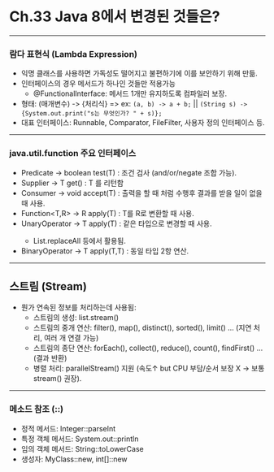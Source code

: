 # Ch.33 Java 8에서 변경된 것들은?

---
### 람다 표현식 (Lambda Expression)
- 익명 클래스를 사용하면 가독성도 떨어지고 불편하기에 이를 보안하기 위해 만듦.
- 인터페이스의 경우 메서드가 하나인 것들만 적용가능
  - @FunctionalInterface: 메서드 1개만 유지하도록 컴파일러 보장.
- 형태: (매개변수) -> {처리식} => ex: `(a, b) -> a + b;` || `(String s) -> {System.out.print("s는 무엇인가? " + s)};`
- 대표 인터페이스: Runnable, Comparator, FileFilter, 사용자 정의 인터페이스 등.

---
### java.util.function 주요 인터페이스
- Predicate<T> → boolean test(T) : 조건 검사 (and/or/negate 조합 가능).
- Supplier<T> → T get() : T 를 리턴함
- Consumer<T> → void accept(T) : 출력을 할 때 처럼 수행후 결과를 받을 일이 없을 때 사용.
- Function<T,R> → R apply(T) : T를 R로 변환할 때 사용.
- UnaryOperator<T> → T apply(T) : 같은 타입으로 변경할 때 사용.
  - List.replaceAll 등에서 활용됨.
- BinaryOperator<T> → T apply(T,T) : 동일 타입 2항 연산.

---
## 스트림 (Stream)
- 뭔가 연속된 정보를 처리하는데 사용됨:
  - 스트림의 생성: list.stream()
  - 스트림의 중개 연산: filter(), map(), distinct(), sorted(), limit() … (지연 처리, 여러 개 연결 가능)
  - 스트림의 종단 연산: forEach(), collect(), reduce(), count(), findFirst() … (결과 반환)
  - 병렬 처리: parallelStream() 지원 (속도↑ but CPU 부담/순서 보장 X → 보통 stream() 권장).

---
### 메소드 참조 (::)
- 정적 메서드: Integer::parseInt
- 특정 객체 메서드: System.out::println
- 임의 객체 메서드: String::toLowerCase
- 생성자: MyClass::new, int[]::new